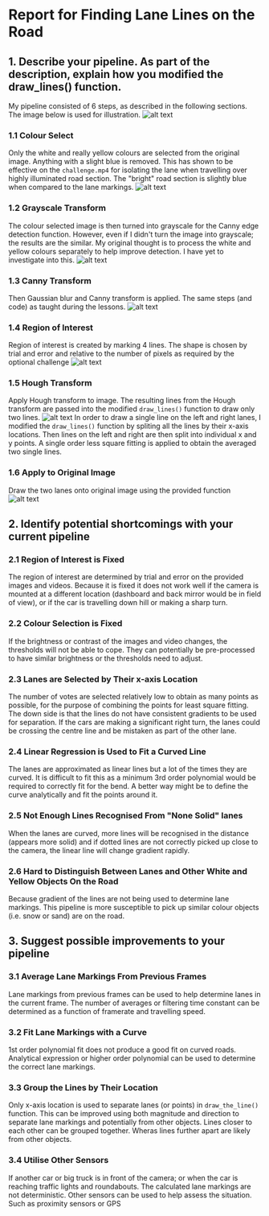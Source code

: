 # Report for Finding Lane Lines on the Road

[//]: # (Image References)

[original]: ./solidWhiteCurve.jpg "Original Image"
[step1]: ./step1_color_select.jpg "Colour Select"
[step2]: ./step2_grayscale.jpg "Grayscale Transform"
[step3]: ./step3_canny_transform.jpg "Canny Transform"
[step4]: ./step4_region_of_interest.jpg "Region of Interest"
[step5]: ./step5_hough_transform.jpg "Hough Transform"
[step6]: ./step6_draw_on_original_image.jpg "Combined with Original"

## 1. Describe your pipeline. As part of the description, explain how you modified the draw_lines() function.

My pipeline consisted of 6 steps, as described in the following sections. The image below is used for illustration.
![alt text][original]

### 1.1 Colour Select
Only the white and really yellow colours are selected from the original image. Anything with a slight blue is removed. This has shown to be effective on the `challenge.mp4` for isolating the lane when travelling over highly illuminated road section. The "bright" road section is slightly blue when compared to the lane markings.
![alt text][step1]

### 1.2 Grayscale Transform
The colour selected image is then turned into grayscale for the Canny edge detection function. However, even if I didn't turn the image into grayscale; the results are the similar. My original thought is to process the white and yellow colours separately to help improve detection. I have yet to investigate into this.
![alt text][step2]

### 1.3 Canny Transform
Then Gaussian blur and Canny transform is applied. The same steps (and code) as taught during the lessons.
![alt text][step3]

### 1.4 Region of Interest
Region of interest is created by marking 4 lines. The shape is chosen by trial and error and relative to the number of pixels as required by the optional challenge
![alt text][step4]

### 1.5 Hough Transform
Apply Hough transform to image. The resulting lines from the Hough transform are passed into the modified `draw_lines()` function to draw only two lines.
![alt text][step5]
In order to draw a single line on the left and right lanes, I modified the `draw_lines()` function by spliting all the lines by their x-axis locations. Then lines on the left and right are then split into individual x and y points. A single order less square fitting is applied to obtain the averaged two single lines.

### 1.6 Apply to Original Image
Draw the two lanes onto original image using the provided function
![alt text][step6]

## 2. Identify potential shortcomings with your current pipeline

### 2.1 Region of Interest is Fixed
The region of interest are determined by trial and error on the provided images and videos. Because it is fixed it does not work well if the camera is mounted at a different location (dashboard and back mirror would be in field of view), or if the car is travelling down hill or making a sharp turn.

### 2.2 Colour Selection is Fixed
If the brightness or contrast of the images and video changes, the thresholds will not be able to cope. They can potentially be pre-processed to have similar brightness or the thresholds need to adjust.

### 2.3 Lanes are Selected by Their x-axis Location
The number of votes are selected relatively low to obtain as many points as possible, for the purpose of combining the points for least square fitting. The down side is that the lines do not have consistent gradients to be used for separation. If the cars are making a significant right turn, the lanes could be crossing the centre line and be mistaken as part of the other lane.

### 2.4 Linear Regression is Used to Fit a Curved Line
The lanes are approximated as linear lines but a lot of the times they are curved. It is difficult to fit this as a minimum 3rd order polynomial would be required to correctly fit for the bend. A better way might be to define the curve analytically and fit the points around it.

### 2.5 Not Enough Lines Recognised From "None Solid" lanes
When the lanes are curved, more lines will be recognised in the distance (appears more solid) and if dotted lines are not correctly picked up close to the camera, the linear line will change gradient rapidly.

### 2.6 Hard to Distinguish Between Lanes and Other White and Yellow Objects On the Road
Because gradient of the lines are not being used to determine lane markings. This pipeline is more susceptible to pick up similar colour objects (i.e. snow or sand) are on the road.

## 3. Suggest possible improvements to your pipeline

### 3.1 Average Lane Markings From Previous Frames
Lane markings from previous frames can be used to help determine lanes in the current frame. The number of averages or filtering time constant can be determined as a function of framerate and travelling speed.

### 3.2 Fit Lane Markings with a Curve
1st order polynomial fit does not produce a good fit on curved roads. Analytical expression or higher order polynomial can be used to determine the correct lane markings.

### 3.3 Group the Lines by Their Location
Only x-axis location is used to separate lanes (or points) in `draw_the_line()` function. This can be improved using both magnitude and direction to separate lane markings and potentially from other objects. Lines closer to each other can be grouped together. Wheras lines further apart are likely from other objects.

### 3.4 Utilise Other Sensors
If another car or big truck is in front of the camera; or when the car is reaching traffic lights and roundabouts. The calculated lane markings are not deterministic. Other sensors can be used to help assess the situation. Such as proximity sensors or GPS
